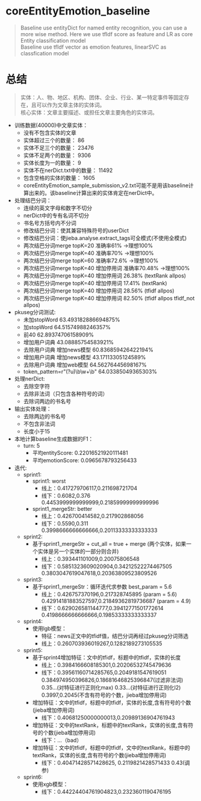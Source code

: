# coreEntityEmotion_baseline

> Baseline use entityDict for named entity recognition, you can use a more wise method. Here we use tfIdf score as feature and LR as core Entity classification model <br>
> Baseline use tfIdf vector as emotion features, linearSVC as classfication model <br>

# 总结
> 实体：人、物、地区、机构、团体、企业、行业、某一特定事件等固定存在，且可以作为文章主体的实体词。  
> 核心实体：文章主要描述、或担任文章主要角色的实体词。

* 训练数据(40000)中文章实体：
    * 没有不包含实体的文章
    * 实体超过三个的数量： 86
    * 实体不足三个的数量： 23476
    * 实体不足两个的数量： 9306
    * 实体长度为一的数量： 9
    * 实体不在nerDict.txt中的数量： 11492
    * 包含空格的实体的数量： 1605
    * coreEntityEmotion_sample_submission_v2.txt可能不是用该baseline计算出来的。该baseline计算出来的实体肯定在nerDict中。
* 处理结巴分词：
    * 连续的英文字母和数字不切分
    * nerDict中的专有名词不切分
    * 书名号方括号内不分词
    * 修改结巴分词：使其兼容特殊符号的userDict
    * 修改结巴分词：使jieba.analyse.extract_tags可全模式(不使用全模式)
    * 两次结巴分词merge topK=20 准确率61% ->理想100%
    * 两次结巴分词merge topK=40 准确率70% ->理想100%
    * 两次结巴分词merge topK=60 准确率72.6% ->理想100%
    * 两次结巴分词merge topK=40 增加停用词 准确率70.48% ->理想100%
    * 两次结巴分词merge topK=40 增加停用词 26.38% (textRank allpos)
    * 两次结巴分词merge topK=40 增加停用词 17.41% (textRank)
    * 两次结巴分词merge topK=40 增加停用词 28.56% (tfidf allpos)
    * 两次结巴分词merge topK=40 增加停用词 82.50% (tfidf allpos tfidf_not allpos)
* pkuseg分词测试:
    * 未加stopWord  63.493182886694875%
    * 加stopWord   64.51574988246357%
    * 前40 62.89374706158909%
    * 增加用户词典 43.08885754583921%
    * 去除用户词典 增加news模型 60.836859426422194%
    * 增加用户词典 增加news模型 43.17113305124589%
    * 去除用户词典 增加web模型 64.56276445698167%
    * token_pattern=r"(?u)\b\w+\b" 64.03385049365303%
* 处理nerDict:
    * 去除空字符
    * 去除非法词（只包含各种符号的词）
    * 去除词两边的书名号
* 输出实体处理：
    * 去除两边的书名号
    * 不包含非法词
    * 长度小于15
* 本地计算baseline生成数据的F1：
    * turn: 5 
        * 平均entityScore: 0.22016521920111481 
        * 平均emotionScore: 0.0965678793256433
* 迭代:
    * sprint1:
        * sprint1: worst
            * 线上：0.417279706117,0.211698721704
            * 线下：0.6082,0.376  
            0.4453999999999999,0.21859999999999996
        * sprint1_mergeStr: better
            * 线上：0.426700414582,0.217902868056
            * 线下：0.5590,0.311
            0.3998666666666666,0.20113333333333333
    * sprint2:
        * 基于sprint1_mergeStr + cut_all = true + merge (两个实体，如果一个实体是另一个实体的一部分则合并)
            * 线上：0.393441101009,0.20075806548
            * 线下：0.5851323609020904,0.34212522274467505
            0.3803047619047618,0.20363809523809526
    * sprint3:
        * 基于sprint1_mergeStr：循环迭代求参数 best_param = 5.6
            * 线上：0.426757370196,0.217328745895 (param = 5.6)
            0.42914181883527597,0.21849362819736687	(param = 4.9)
            * 线下：0.629026581144777,0.39412771501772614
            0.4198666666666666,0.19853333333333337
    * sprint4:
        * 使用lgb模型：
            * 特征：news正文中的tfidf值，结巴分词再经过pkuseg分词筛选
            * 线上：0.260703936019267,0.1282189273105535
    * sprint5:
        * 基于sprint4增加特征：文中的tfidf，标题中的tfidf，实体的长度
            * 线上：0.3984166608185301,0.20206532745479636
            * 线下：0.39561160714285765,0.2049181547619051
            0.384974950396826,0.18681646825396847(过滤非法词)
            0.35...(对特征进行正则化max)
            0.33...(对特征进行正则化l2)
            0.3997,0.2045(不含有符号的个数，jieba增加停用词)
        * 增加特征：文中的tfidf，标题中的tfidf，实体的长度,含有符号的个数(jieba增加停用词)
            * 线下：0.40681250000000013,0.20989136904761943
        * 增加特征：文中的textRank，标题中的textRank，实体的长度,含有符号的个数(jieba增加停用词)
            * 线下：...（bad）
        * 增加特征：文中的tfidf，标题中的tfidf，文中的textRank，标题中的textRank，实体的长度,含有符号的个数(jieba增加停用词)
            * 线下：0.40471428571428625, 0.2119821428571433
            0.43(调参)
    * sprint6:
        * 使用xgb模型：
            * 线下：0.44224404761904823,0.2323601190476195